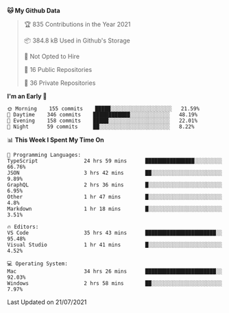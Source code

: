 <!--START_SECTION:waka-->
**🐱 My Github Data** 

> 🏆 835 Contributions in the Year 2021
 > 
> 📦 384.8 kB Used in Github's Storage 
 > 
> 🚫 Not Opted to Hire
 > 
> 📜 16 Public Repositories 
 > 
> 🔑 36 Private Repositories  
 > 
**I'm an Early 🐤** 

```text
🌞 Morning    155 commits    █████░░░░░░░░░░░░░░░░░░░░   21.59% 
🌆 Daytime    346 commits    ████████████░░░░░░░░░░░░░   48.19% 
🌃 Evening    158 commits    █████░░░░░░░░░░░░░░░░░░░░   22.01% 
🌙 Night      59 commits     ██░░░░░░░░░░░░░░░░░░░░░░░   8.22%

```


📊 **This Week I Spent My Time On** 

```text
💬 Programming Languages: 
TypeScript               24 hrs 59 mins      ████████████████░░░░░░░░░   66.76% 
JSON                     3 hrs 42 mins       ██░░░░░░░░░░░░░░░░░░░░░░░   9.89% 
GraphQL                  2 hrs 36 mins       █░░░░░░░░░░░░░░░░░░░░░░░░   6.95% 
Other                    1 hr 47 mins        █░░░░░░░░░░░░░░░░░░░░░░░░   4.8% 
Markdown                 1 hr 18 mins        █░░░░░░░░░░░░░░░░░░░░░░░░   3.51%

🔥 Editors: 
VS Code                  35 hrs 43 mins      ███████████████████████░░   95.48% 
Visual Studio            1 hr 41 mins        █░░░░░░░░░░░░░░░░░░░░░░░░   4.52%

💻 Operating System: 
Mac                      34 hrs 26 mins      ███████████████████████░░   92.03% 
Windows                  2 hrs 58 mins       ██░░░░░░░░░░░░░░░░░░░░░░░   7.97%

```


 Last Updated on 21/07/2021
<!--END_SECTION:waka-->

